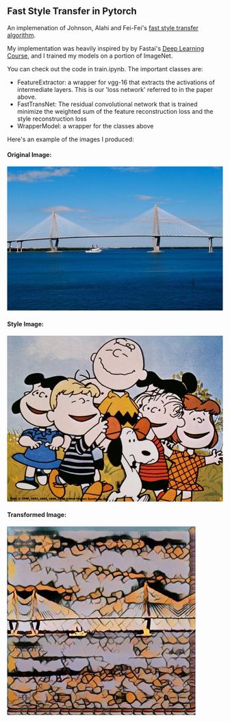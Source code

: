 ## Fast Style Transfer in Pytorch
An implemenation of Johnson, Alahi and Fei-Fei's [fast style transfer algorithm](https://arxiv.org/abs/1603.08155).

My implementation was heavily inspired by by Fastai's [Deep Learning Course](http://course.fast.ai/), and I trained my models on a portion of ImageNet. 

You can check out the code in train.ipynb. The important classes are:
- FeatureExtractor: a wrapper for vgg-16 that extracts the activations of intermediate layers. This is our 'loss network' referred to in the paper above.
- FastTransNet: The residual convolutional network that is trained minimize the weighted sum of the feature reconstruction loss and the style reconstruction loss
- WrapperModel: a wrapper for the classes above

Here's an example of the images I produced:

#### Original Image:
![Ravenel Bridge](https://raw.githubusercontent.com/ryankresse/fast_style_transfer_pytorch/master/data/bridge.jpg)


#### Style Image:
![The Peanuts](https://raw.githubusercontent.com/ryankresse/fast_style_transfer_pytorch/master/data/charlie_brown.jpg)


#### Transformed Image:
![Transformed Ravenel Bridge](https://raw.githubusercontent.com/ryankresse/fast_style_transfer_pytorch/master/output_img/bridge_peanuts.jpg)

